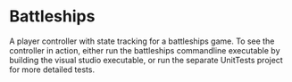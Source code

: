 # Battleships
A player controller with state tracking for a battleships game. To see the controller in action, either run the battleships commandline executable by building the visual studio executable, or run the separate UnitTests project for more detailed tests.